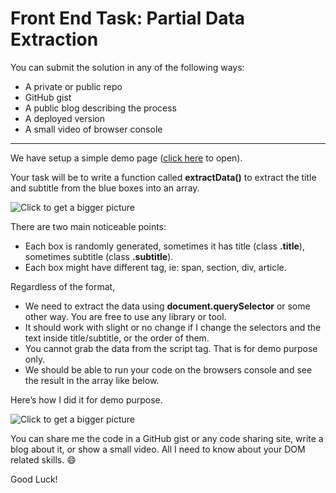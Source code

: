 # Front End Task: Partial Data Extraction

You can submit the solution in any of the following ways:

- A private or public repo
- GitHub gist
- A public blog describing the process
- A deployed version
- A small video of browser console

---

We have setup a simple demo page ([click here](https://entrptaher.github.io/playground-partial-extraction/) to open).

Your task will be to write a function called **extractData()** to extract the title and subtitle from the blue boxes into an array.

![Click to get a bigger picture](https://paper-attachments.dropbox.com/s_D3D02C284C1AD135CFEC5696FDC4188E7AAA83967FDBE177459B1828A81FA612_1559326267824_image.png)

There are two main noticeable points:

- Each box is randomly generated, sometimes it has title (class **.title**), sometimes subtitle (class **.subtitle**).
- Each box might have different tag, ie: span, section, div, article.

Regardless of the format,

- We need to extract the data using **document.querySelector** or some other way. You are free to use any library or tool.
- It should work with slight or no change if I change the selectors and the text inside title/subtitle, or the order of them.
- You cannot grab the data from the script tag. That is for demo purpose only.
- We should be able to run your code on the browsers console and see the result in the array like below.

Here’s how I did it for demo purpose.

![Click to get a bigger picture](https://paper-attachments.dropbox.com/s_D3D02C284C1AD135CFEC5696FDC4188E7AAA83967FDBE177459B1828A81FA612_1559326064685_image.png)

You can share me the code in a GitHub gist or any code sharing site, write a blog about it, or show a small video. All I need to know about your DOM related skills. 😄

Good Luck!
